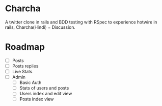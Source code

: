 # Charcha
A twitter clone in rails and BDD testing with RSpec to experience hotwire in rails, Charcha(Hindi) = Discussion.

# Roadmap
- [ ] Posts
- [ ] Posts replies
- [ ] Live Stats 
- [ ] Admin
	- [ ] Basic Auth
    - [ ] Stats of users and posts
	- [ ] Users index and edit view
	- [ ] Posts index view
